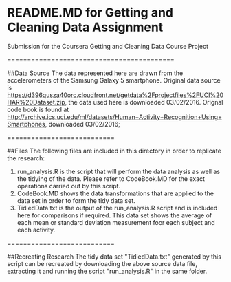 # README.MD for Getting and Cleaning Data Assignment
Submission for the Coursera Getting and Cleaning Data Course Project

==========================================

##Data Source
The data represented here are drawn from the accelerometers of the Samsung Galaxy 5 smartphone. Original data source is 
https://d396qusza40orc.cloudfront.net/getdata%2Fprojectfiles%2FUCI%20HAR%20Dataset.zip, the data used here is downloaded 03/02/2016.
Orignal code book is found at http://archive.ics.uci.edu/ml/datasets/Human+Activity+Recognition+Using+Smartphones, downloaded 03/02/2016;

===========================

##Files
The following files are included in this directory in order to replicate the research:

1. run_analysis.R is the script that will perform the data analysis as well as the tidying of the data. Please refer to CodeBook.MD for the exact operations carried out by this script.
2. CodeBook.MD shows the data transformations that are applied to the data set in order to form the tidy data set.
3. TidiedData.txt is the output of the run_analysis.R script and is included here for comparisons if required. This data set shows the average of each mean or standard deviation measurement foor each subject and each activity.

===========================

##Recreating Research
The tidy data set "TidiedData.txt" generated by this script can be recreated by downloading the above source data file, extracting it and running the script "run_analysis.R" in the same folder.
